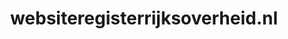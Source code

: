 ---
layout: post
title:  "websiteregisterrijksoverheid.nl"
internal_url:  "/dutchgov/websiteregisterrijksoverheid.nl.html"
subdomains_count: 2
all_subdomains_count: 2
urls_count: 2
ssl_rank: 0
http_rank: 75
url_link: /data/websiteregisterrijksoverheid.nl/urls.txt
all_subdomains_link: /data/websiteregisterrijksoverheid.nl/all_subdomains.txt
subdomains_link: /data/websiteregisterrijksoverheid.nl/subdomains.txt
categories: dutchgov
---